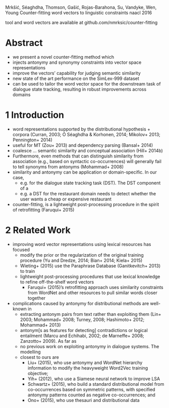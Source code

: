 Mrkšić, Séaghdha, Thomson, Gašić, Rojas-Barahona, Su, Vandyke, Wen, Young
Counter-fitting word vectors to linguistic constraints
naacl 2016

tool and word vectors are available at github.com/nmrksic/counter-fitting

# Abstract

* we present a novel counter-fitting method which
* injects antonymy and synonymy constraints into vector space representations
* improve the vectors’ capability for judging semantic similarity
* new state of the art performance on the SimLex-999 dataset
* can be used to tailor the word vector space for the downstream task of
  dialogue state tracking, resulting in robust improvements across domains

# 1 Introduction

* word representations supported by the distributional hypothesis + corpora
  (Curran, 2003; Ó Séaghdha & Korhonen, 2014; Mikolov+ 2013; Pennington+ 2014)
* useful for MT (Zou+ 2013) and dependency parsing (Bansal+ 2014)
* coalesce ... semantic similarity and conceptual association (Hill+ 2014b)
* Furthermore, even methods that can distinguish similarity from association
  (e.g., based on syntactic co-occurrences) will generally fail to tell
  synonyms from antonyms (Mohammad+ 2008)
* similarity and antonymy can be application or domain-specific. In our case,
  * e.g. for the dialogue state tracking task (DST). The DST component of a
  * e.g. a DST for the restaurant domain needs to detect whether the user wants
    a cheap or expensive restaurant
* counter-fitting, is a lightweight post-processing procedure in the spirit of
  retrofitting (Faruqui+ 2015)

# 2 Related Work

* improving word vector representations using lexical resources has focused
  * modify the prior or the regularization of the original training procedure
    (Yu and Dredze, 2014; Bian+ 2014; Kiela+ 2015)
  * Wieting+ (2015) use the Paraphrase Database (Ganitkevitch+ 2013) to train
  * lightweight post-processing procedures that use lexical knowledge to refine
    off-the-shelf word vectors
    * Faruqui+ (2015)’s retrofitting approach uses similarity constraints from
    WordNet and other resources to pull similar words closer together
* complications caused by antonymy for distributional methods are well-known in
  * extracting antonym pairs from text rather than exploiting them
    (Lin+ 2003; Mohammad+ 2008; Turney, 2008; Hashimoto+ 2012; Mohammad+ 2013)
  * antonym[s as features for detecting] contradictions or logical entailment
    (Marcu and Echihabi, 2002; de Marneffe+ 2008; Zanzotto+ 2009).  As far as
  * no previous work on exploiting antonymy in dialogue systems. The modelling
  * closest to ours are
    * Liu+ (2015), who use antonymy and WordNet hierarchy information to modify
      the heavyweight Word2Vec training objective;
    * Yih+ (2012), who use a Siamese neural network to improve LSA
    * Schwartz+ (2015), who build a standard distributional model from
      co-occurrences based on symmetric patterns,
      with specified antonymy patterns counted as negative co-occurrences; and
    * Ono+ (2015), who use thesauri and distributional data

